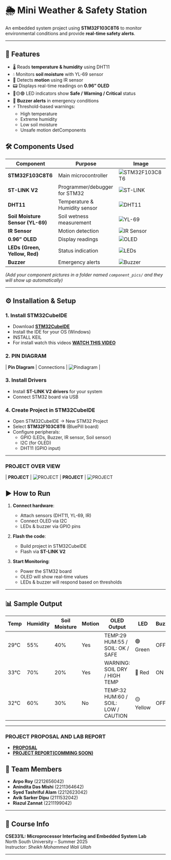 # 🌦️ Mini Weather & Safety Station  

An embedded system project using **STM32F103C8T6** to monitor environmental conditions and provide **real-time safety alerts**.  

---

## 🚀 Features
- 🌡️ Reads **temperature & humidity** using DHT11  
- 💧 Monitors **soil moisture** with YL-69 sensor  
- 👀 Detects **motion** using IR sensor  
- 📟 Displays real-time readings on **0.96” OLED**  
- 🔴🟡🟢 LED indicators show **Safe / Warning / Critical** status  
- 🔔 **Buzzer alerts** in emergency conditions  
- ⚡ Threshold-based warnings:  
  - High temperature  
  - Extreme humidity  
  - Low soil moisture  
  - Unsafe motion detComponents
## 🛠️ Components Used
| Component | Purpose | Image |
|-----------|---------|-------|
| **STM32F103C8T6** | Main microcontroller | ![STM32F103C8T6](Components/STM32.jpg) |
| **ST-LINK V2** | Programmer/debugger for STM32 | ![ST-LINK](Components/ST_Linkv2.jpg) |
| **DHT11** | Temperature & Humidity sensor | ![DHT11](Components/Temp_DHT11.jpg) |
| **Soil Moisture Sensor (YL-69)** | Soil wetness measurement | ![YL-69](Components/soil_Y69.jpg) |
| **IR Sensor** | Motion detection | ![IR Sensor](Components/IR_sensor.jpg) |
| **0.96” OLED** | Display readings | ![OLED](Components/OLED_Display.jpg) |
| **LEDs (Green, Yellow, Red)** | Status indication | ![LEDs](Components/LED_light.jpg) |
| **Buzzer** | Emergency alerts | ![Buzzer](Components/Buzzer.jpg) |


*(Add your component pictures in a folder named `component_pics/` and they will show up automatically)*  

---

## ⚙️ Installation & Setup  

### 1. Install STM32CubeIDE
- Download **[STM32CubeIDE](https://www.st.com/en/development-tools/stm32cubeide.html)**  
- Install the IDE for your OS (Windows)  
- INSTALL KEIL 
- For install watch this videos **[WATCH THIS VIDEO](https://www.youtube.com/watch?v=P0Tig56y6PA)**


### 2. PIN DIAGRAM
| **Pin DIagram** | Connections | ![Pindiagram](Components/Pin_diagram.png) |

### 3. Install Drivers
- Install **ST-LINK V2 drivers** for your system  
- Connect STM32 board via USB  

### 4. Create Project in STM32CubeIDE
- Open STM32CubeIDE → New STM32 Project  
- Select **STM32F103C8T6** (BluePill board)  
- Configure peripherals:  
  - GPIO (LEDs, Buzzer, IR sensor, Soil sensor)  
  - I2C (for OLED)  
  - DHT11 (GPIO input)  

---
### PROJECT OVER VIEW
| **PROJECT** | ![PROJECT](Components/Project1.jpg) |
 **PROJECT** | ![PROJECT](Components/project2.jpg) 


## ▶️ How to Run  

1. **Connect hardware**:  
   - Attach sensors (DHT11, YL-69, IR)  
   - Connect OLED via I2C  
   - LEDs & buzzer via GPIO pins  

2. **Flash the code**:  
   - Build project in STM32CubeIDE  
   - Flash via **ST-LINK V2**  

3. **Start Monitoring**:  
   - Power the STM32 board  
   - OLED will show real-time values  
   - LEDs & buzzer will respond based on thresholds  

---

## 📊 Sample Output  

| Temp | Humidity | Soil Moisture | Motion | OLED Output | LED | Buzzer |
|------|----------|---------------|--------|-------------|-----|--------|
| 29°C | 55% | 40% | Yes | TEMP:29 HUM:55 / SOIL: OK / SAFE | 🟢 Green | OFF |
| 33°C | 70% | 20% | Yes | WARNING: SOIL DRY / HIGH TEMP | 🔴 Red | ON |
| 32°C | 60% | 30% | No | TEMP:32 HUM:60 / SOIL: LOW / CAUTION | 🟡 Yellow | OFF |

---

### PROJECT PROPOSAL AND LAB REPORT
- **[PROPOSAL](RESOURCE/CSE331L_project_proposal_updated.pdf)**
- **[PROJECT REPORT(COMMING SOON)](RESOURCE/)**

## 👥 Team Members
- **Arpo Roy** (2212656042)  
- **Anindita Das Mishi** (2211364642)  
- **Syed Tashriful Alam** (2212623042)  
- **Avik Sarker Dipu** (2111532042)  
- **Riazul Zannat** (2211199042)  

 


---

## 📌 Course Info
**CSE331L: Microprocessor Interfacing and Embedded System Lab**  
North South University – Summer 2025  
Instructor: *Sheikh Mohammed Wali Ullah*  

---